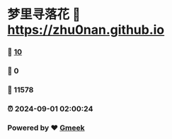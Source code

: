 # 梦里寻落花 :link: https://zhu0nan.github.io 
### :page_facing_up: [10](https://zhu0nan.github.io/tag.html) 
### :speech_balloon: 0 
### :hibiscus: 11578 
### :alarm_clock: 2024-09-01 02:00:24 
### Powered by :heart: [Gmeek](https://github.com/Meekdai/Gmeek)
